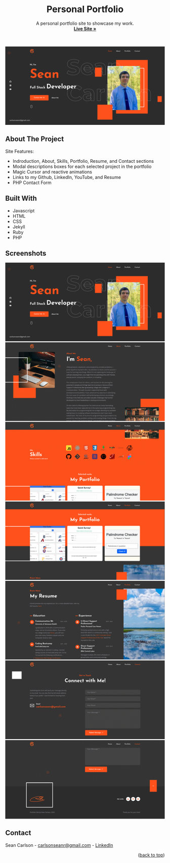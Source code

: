 <div id="top"></div>
<div align="center">

  <h1 align="center">Personal Portfolio</h1>

  <p align="center">
    A personal portfolio site to showcase my work.
    <br />
    <a href="https://seancarlson96.github.io/Palindrome-Checker/" target="_blank"><strong>Live Site »</strong></a><br />
    <br />
    <br />
  </p>
  <img src="README.screenshots/PSS1.png" alt="">
</div>

## About The Project

Site Features:
* Indroduction, About, Skills, Portfolio, Resume, and Contact sections
* Modal descriptions boxes for each selected project in the portfolio
* Magic Cursor and reactive animations
* Links to my Github, LinkedIn, YouTube, and Resume
* PHP Contact Form

## Built With

* Javascript
* HTML
* CSS
* Jekyll
* Ruby
* PHP

## Screenshots

<div display="flex">
  <img src="README.screenshots/PSS1.png" alt="">
  <img src="README.screenshots/PSS2.png" alt="">
  <img src="README.screenshots/PSS3.png" alt="">
  <img src="README.screenshots/PSS4.png" alt="">
  <img src="README.screenshots/PSS5.png" alt="">
  <img src="README.screenshots/PSS6.png" alt="">
  <img src="README.screenshots/PSS7.png" alt="">
</div>

<!-- CONTACT -->
## Contact

Sean Carlson - carlsonseanr@gmail.com - <a href="https://www.linkedin.com/in/sean-carlson-5954b5161" target="_blank">LinkedIn</a>

<p align="right">(<a href="#top">back to top</a>)</p>
